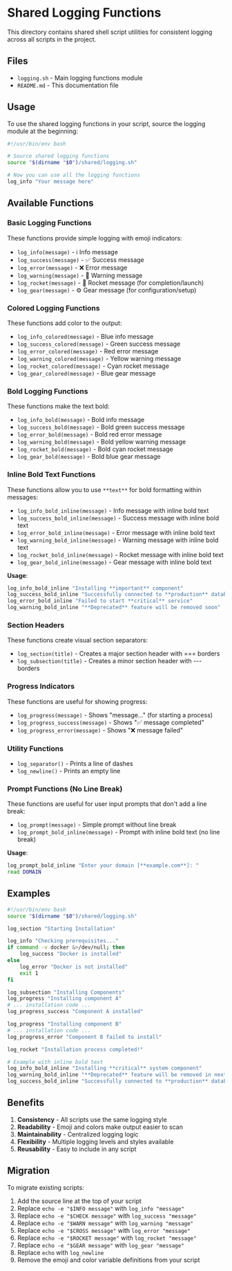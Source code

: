 # Shared Logging Functions

This directory contains shared shell script utilities for consistent logging across all scripts in the project.

## Files

- `logging.sh` - Main logging functions module
- `README.md` - This documentation file

## Usage

To use the shared logging functions in your script, source the logging module at the beginning:

```bash
#!/usr/bin/env bash

# Source shared logging functions
source "$(dirname "$0")/shared/logging.sh"

# Now you can use all the logging functions
log_info "Your message here"
```

## Available Functions

### Basic Logging Functions

These functions provide simple logging with emoji indicators:

- `log_info(message)` - ℹ️ Info message
- `log_success(message)` - ✅ Success message
- `log_error(message)` - ❌ Error message
- `log_warning(message)` - 🚨 Warning message
- `log_rocket(message)` - 🚀 Rocket message (for completion/launch)
- `log_gear(message)` - ⚙️ Gear message (for configuration/setup)

### Colored Logging Functions

These functions add color to the output:

- `log_info_colored(message)` - Blue info message
- `log_success_colored(message)` - Green success message
- `log_error_colored(message)` - Red error message
- `log_warning_colored(message)` - Yellow warning message
- `log_rocket_colored(message)` - Cyan rocket message
- `log_gear_colored(message)` - Blue gear message

### Bold Logging Functions

These functions make the text bold:

- `log_info_bold(message)` - Bold info message
- `log_success_bold(message)` - Bold green success message
- `log_error_bold(message)` - Bold red error message
- `log_warning_bold(message)` - Bold yellow warning message
- `log_rocket_bold(message)` - Bold cyan rocket message
- `log_gear_bold(message)` - Bold blue gear message

### Inline Bold Text Functions

These functions allow you to use `**text**` for bold formatting within messages:

- `log_info_bold_inline(message)` - Info message with inline bold text
- `log_success_bold_inline(message)` - Success message with inline bold text
- `log_error_bold_inline(message)` - Error message with inline bold text
- `log_warning_bold_inline(message)` - Warning message with inline bold text
- `log_rocket_bold_inline(message)` - Rocket message with inline bold text
- `log_gear_bold_inline(message)` - Gear message with inline bold text

**Usage**:

```bash
log_info_bold_inline "Installing **important** component"
log_success_bold_inline "Successfully connected to **production** database"
log_error_bold_inline "Failed to start **critical** service"
log_warning_bold_inline "**Deprecated** feature will be removed soon"
```

### Section Headers

These functions create visual section separators:

- `log_section(title)` - Creates a major section header with === borders
- `log_subsection(title)` - Creates a minor section header with --- borders

### Progress Indicators

These functions are useful for showing progress:

- `log_progress(message)` - Shows "message..." (for starting a process)
- `log_progress_success(message)` - Shows "✅ message completed"
- `log_progress_error(message)` - Shows "❌ message failed"

### Utility Functions

- `log_separator()` - Prints a line of dashes
- `log_newline()` - Prints an empty line

### Prompt Functions (No Line Break)

These functions are useful for user input prompts that don't add a line break:

- `log_prompt(message)` - Simple prompt without line break
- `log_prompt_bold_inline(message)` - Prompt with inline bold text (no line break)

**Usage**:

```bash
log_prompt_bold_inline "Enter your domain [**example.com**]: "
read DOMAIN
```

## Examples

```bash
#!/usr/bin/env bash
source "$(dirname "$0")/shared/logging.sh"

log_section "Starting Installation"

log_info "Checking prerequisites..."
if command -v docker &>/dev/null; then
    log_success "Docker is installed"
else
    log_error "Docker is not installed"
    exit 1
fi

log_subsection "Installing Components"
log_progress "Installing component A"
# ... installation code ...
log_progress_success "Component A installed"

log_progress "Installing component B"
# ... installation code ...
log_progress_error "Component B failed to install"

log_rocket "Installation process completed!"

# Example with inline bold text
log_info_bold_inline "Installing **critical** system component"
log_warning_bold_inline "**Deprecated** feature will be removed in next version"
log_success_bold_inline "Successfully connected to **production** database"
```

## Benefits

1. **Consistency** - All scripts use the same logging style
2. **Readability** - Emoji and colors make output easier to scan
3. **Maintainability** - Centralized logging logic
4. **Flexibility** - Multiple logging levels and styles available
5. **Reusability** - Easy to include in any script

## Migration

To migrate existing scripts:

1. Add the source line at the top of your script
2. Replace `echo -e "$INFO message"` with `log_info "message"`
3. Replace `echo -e "$CHECK message"` with `log_success "message"`
4. Replace `echo -e "$WARN message"` with `log_warning "message"`
5. Replace `echo -e "$CROSS message"` with `log_error "message"`
6. Replace `echo -e "$ROCKET message"` with `log_rocket "message"`
7. Replace `echo -e "$GEAR message"` with `log_gear "message"`
8. Replace `echo` with `log_newline`
9. Remove the emoji and color variable definitions from your script
